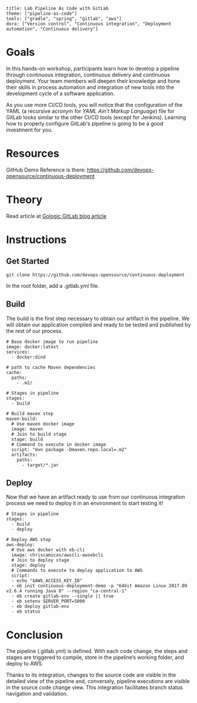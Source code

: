 ```
title: Lab Pipeline As Code with GitLab
theme: ["pipeline-as-code"]
tools: ["gradle", "spring", "gitlab", "aws"]
dora: ["Version control", "Continuous integration", "Deployment automation", "Continuous delivery"]
```

# Goals

In this hands-on workshop, participants learn how to develop a pipeline through continuous integration, continuous delivery and continuous deployment. Your team members will deepen their knowledge and hone their skills in process automation and integration of new tools into the development cycle of a software application.

As you use more CI/CD tools, you will notice that the configuration of the YAML (a recursive acronym for _YAML Ain't Markup Language_) file for GitLab looks similar to the other CI/CD tools (except for Jenkins). Learning how to properly configure GitLab's pipeline is going to be a good investment for you.

# Resources

GitHub Demo Reference is there: https://github.com/devops-opensource/continuous-deployment

# Theory

Read article at [Gologic GitLab blog article](https://www.gologic.ca/en/continuous-deployment-with-pipeline-as-code-quick-start-series-3-gitlab/)

# Instructions

## Get Started

```
git clone https://github.com/devops-opensource/continuous-deployment
```

In the root folder, add a .gitlab.yml file.

## Build

The build is the first step necessary to obtain our artifact in the pipeline. We will obtain our application compiled and ready to be tested and published by the rest of our process.

```
# Base docker image to run pipeline
image: docker:latest
services:
  - docker:dind
  
# path to cache Maven dependencies
cache:
  paths:
    - .m2/

# Stages in pipeline
stages:
  - build

# Build maven step
maven-build:
  # Use maven docker image
  image: maven
  # Join to build stage
  stage: build
  # Command to execute in docker image
  script: "mvn package -Dmaven.repo.local=.m2"
  artifacts:
    paths:
      - target/*.jar
```

## Deploy

Now that we have an artifact ready to use from our continuous integration process we need to deploy it in an environment to start testing it!

```
# Stages in pipeline
stages:
  - build
  - deploy

# Deploy AWS step
aws-deploy:
  # Use aws docker with eb-cli
  image: chriscamicas/awscli-awsebcli
  # Join to deploy stage
  stage: deploy
  # Commands to execute to deploy application to AWS
  script:
  - echo "$AWS_ACCESS_KEY_ID"
  - eb init continuous-deployment-demo -p "64bit Amazon Linux 2017.09 v2.6.4 running Java 8" --region "ca-central-1"
  - eb create gitlab-env --single || true
  - eb setenv SERVER_PORT=5000
  - eb deploy gitlab-env
  - eb status
```

# Conclusion

The pipeline (.gitlab.yml) is defined. With each code change, the steps and stages are triggered to compile, store in the pipeline’s working folder, and deploy to AWS.

Thanks to its integration, changes to the source code are visible in the detailed view of the pipeline and, conversely, pipeline executions are visible in the source code change view. This integration facilitates branch status navigation and validation.
